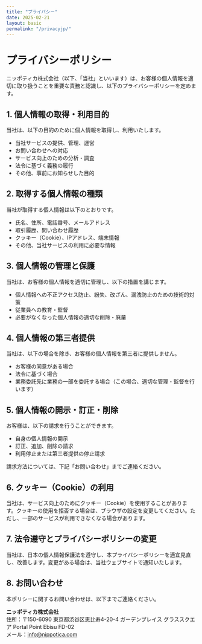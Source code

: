 ```yaml
---
title: "プライバシー"
date: 2025-02-21
layout: basic
permalink: "/privacyjp/"
---
```



# プライバシーポリシー

ニッポティカ株式会社（以下、「当社」といいます）は、お客様の個人情報を適切に取り扱うことを重要な責務と認識し、以下のプライバシーポリシーを定めます。

## 1. 個人情報の取得・利用目的

当社は、以下の目的のために個人情報を取得し、利用いたします。

- 当社サービスの提供、管理、運営
- お問い合わせへの対応
- サービス向上のための分析・調査
- 法令に基づく義務の履行
- その他、事前にお知らせした目的

## 2. 取得する個人情報の種類

当社が取得する個人情報は以下のとおりです。

- 氏名、住所、電話番号、メールアドレス
- 取引履歴、問い合わせ履歴
- クッキー（Cookie）、IPアドレス、端末情報
- その他、当社サービスの利用に必要な情報

## 3. 個人情報の管理と保護

当社は、お客様の個人情報を適切に管理し、以下の措置を講じます。

- 個人情報への不正アクセス防止、紛失、改ざん、漏洩防止のための技術的対策
- 従業員への教育・監督
- 必要がなくなった個人情報の適切な削除・廃棄

## 4. 個人情報の第三者提供

当社は、以下の場合を除き、お客様の個人情報を第三者に提供しません。

- お客様の同意がある場合
- 法令に基づく場合
- 業務委託先に業務の一部を委託する場合（この場合、適切な管理・監督を行います）

## 5. 個人情報の開示・訂正・削除

お客様は、以下の請求を行うことができます。

- 自身の個人情報の開示
- 訂正、追加、削除の請求
- 利用停止または第三者提供の停止請求

請求方法については、下記「お問い合わせ」までご連絡ください。

## 6. クッキー（Cookie）の利用

当社は、サービス向上のためにクッキー（Cookie）を使用することがあります。クッキーの使用を拒否する場合は、ブラウザの設定を変更してください。ただし、一部のサービスが利用できなくなる場合があります。

## 7. 法令遵守とプライバシーポリシーの変更

当社は、日本の個人情報保護法を遵守し、本プライバシーポリシーを適宜見直し、改善します。変更がある場合は、当社ウェブサイトで通知いたします。

## 8. お問い合わせ

本ポリシーに関するお問い合わせは、以下までご連絡ください。

**ニッポティカ株式会社**  
住所：〒150-6090 東京都渋谷区恵比寿4-20-4 ガーデンプレイス グラススクエア Portal Point Ebisu FD-02  
メール：info@nippotica.com  

